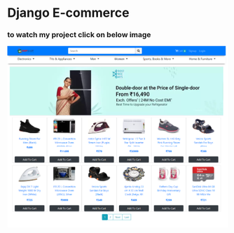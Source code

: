 # Django E-commerce
### to watch my project click on below image
[![Watch the video](https://github.com/gopalalok/E_COM_APP/blob/main/ecom_pic.png)](https://youtu.be/giGLE0QPRO8)

